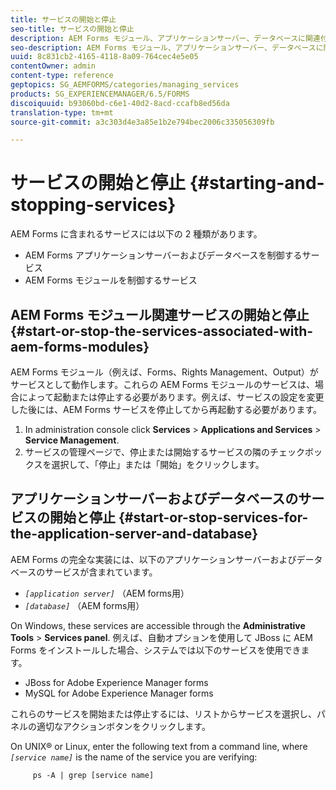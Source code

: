 ```yaml
---
title: サービスの開始と停止
seo-title: サービスの開始と停止
description: AEM Forms モジュール、アプリケーションサーバー、データベースに関連付けられたサービスを開始および停止する方法について説明します。
seo-description: AEM Forms モジュール、アプリケーションサーバー、データベースに関連付けられたサービスを開始および停止する方法について説明します。
uuid: 8c831cb2-4165-4118-8a09-764cec4e5e05
contentOwner: admin
content-type: reference
geptopics: SG_AEMFORMS/categories/managing_services
products: SG_EXPERIENCEMANAGER/6.5/FORMS
discoiquuid: b93060bd-c6e1-40d2-8acd-ccafb8ed56da
translation-type: tm+mt
source-git-commit: a3c303d4e3a85e1b2e794bec2006c335056309fb

---
```



# サービスの開始と停止 {#starting-and-stopping-services}

AEM Forms に含まれるサービスには以下の 2 種類があります。

* AEM Forms アプリケーションサーバーおよびデータベースを制御するサービス
* AEM Forms モジュールを制御するサービス

## AEM Forms モジュール関連サービスの開始と停止 {#start-or-stop-the-services-associated-with-aem-forms-modules}

AEM Forms モジュール（例えば、Forms、Rights Management、Output）がサービスとして動作します。これらの AEM Forms モジュールのサービスは、場合によって起動または停止する必要があります。例えば、サービスの設定を変更した後には、AEM Forms サービスを停止してから再起動する必要があります。

1. In administration console click **Services** > **Applications and Services** > **Service Management**.
1. サービスの管理ページで、停止または開始するサービスの隣のチェックボックスを選択して、「停止」または「開始」をクリックします。

## アプリケーションサーバーおよびデータベースのサービスの開始と停止 {#start-or-stop-services-for-the-application-server-and-database}

AEM Forms の完全な実装には、以下のアプリケーションサーバーおよびデータベースのサービスが含まれています。

* *`[application server]`* （AEM forms用）
* *`[database]`* （AEM forms用）

On Windows, these services are accessible through the **Administrative Tools** > **Services panel**. 例えば、自動オプションを使用して JBoss に AEM Forms をインストールした場合、システムでは以下のサービスを使用できます。

* JBoss for Adobe Experience Manager forms
* MySQL for Adobe Experience Manager forms

これらのサービスを開始または停止するには、リストからサービスを選択し、パネルの適切なアクションボタンをクリックします。

On UNIX® or Linux, enter the following text from a command line, where *`[service name]`* is the name of the service you are verifying:

```as3
     ps -A | grep [service name]
```

